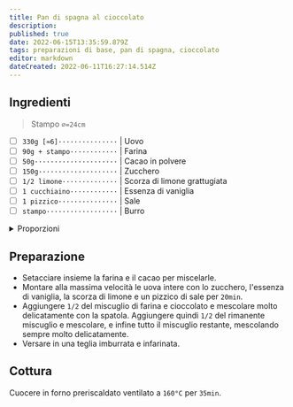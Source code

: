 ```yaml
---
title: Pan di spagna al cioccolato
description: 
published: true
date: 2022-06-15T13:35:59.879Z
tags: preparazioni di base, pan di spagna, cioccolato
editor: markdown
dateCreated: 2022-06-11T16:27:14.514Z
---
```


## Ingredienti

> Stampo `⌀=24cm`

* [ ] `330g [≈6]···············` | Uovo
* [ ] `90g + stampo············` | Farina
* [ ] `50g·····················` | Cacao in polvere
* [ ] `150g····················` | Zucchero
* [ ] `1/2 limone··············` | Scorza di limone grattugiata
* [ ] `1 cucchiaino············` | Essenza di vaniglia
* [ ] `1 pizzico···············` | Sale
* [ ] `stampo··················` | Burro

<details><summary>Proporzioni</summary>

**Uovo** (`g`) = `n`

* [ ] `n×3÷11··················` | Farina
* [ ] `n×5÷33··················` | Cacao in polvere
* [ ] `n×5÷11··················` | Zucchero

</details>

## Preparazione

* Setacciare insieme la farina e il cacao per miscelarle.
* Montare alla massima velocità le uova intere con lo zucchero, l'essenza di vaniglia, la scorza di limone e un pizzico di sale per `20min`.
* Aggiungere `1/2` del miscuglio di farina e cioccolato e mescolare molto delicatamente con la spatola. Aggiungere quindi `1/2` del rimanente miscuglio e mescolare, e infine tutto il miscuglio restante, mescolando sempre molto delicatamente.
* Versare in una teglia imburrata e infarinata.

## Cottura

Cuocere in forno preriscaldato ventilato a `160°C` per `35min`.